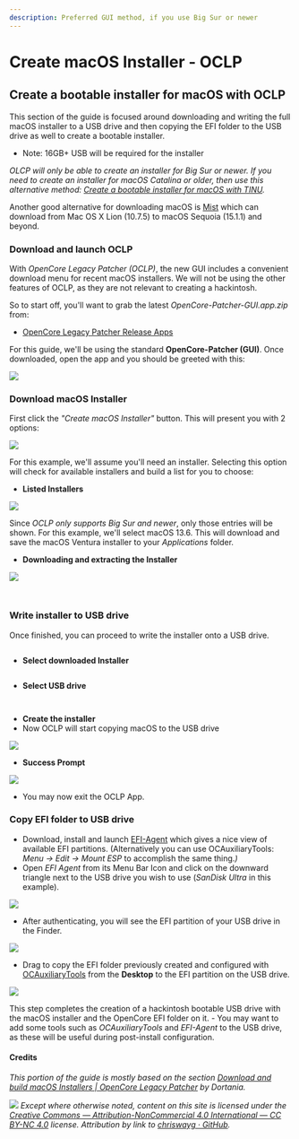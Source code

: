 ```yaml
---
description: Preferred GUI method, if you use Big Sur or newer
---
```


# Create macOS Installer - OCLP

## Create a bootable installer for macOS with OCLP

This section of the guide is focused around downloading and writing the full macOS installer to a USB drive and then copying the EFI folder to the USB drive as well to create a bootable installer.

* Note: 16GB+ USB will be required for the installer

_OLCP will only be able to create an installer for Big Sur or newer. If you need to create an installer for macOS Catalina or older, then use this alternative method:_ [_Create a bootable installer for macOS with TINU_](../alternatives/create-installer-using-tinu.md)_._

Another good alternative for downloading macOS is [Mist](https://github.com/ninxsoft/Mist) which can download from Mac OS X Lion (10.7.5) to macOS Sequoia (15.1.1) and beyond.

### Download and launch OCLP

With _OpenCore Legacy Patcher_ _(OCLP)_, the new GUI includes a convenient download menu for recent macOS installers. We will not be using the other features of OCLP, as they are not relevant to creating a hackintosh.

So to start off, you'll want to grab the latest _OpenCore-Patcher-GUI.app.zip_ from:

* [OpenCore Legacy Patcher Release Apps](https://github.com/dortania/OpenCore-Legacy-Patcher/releases/latest)

For this guide, we'll be using the standard **OpenCore-Patcher (GUI)**. Once downloaded, open the app and you should be greeted with this:

![](<../.gitbook/assets/Screenshot 2024-06-04 at 10.26.42 PM.png>)

### Download macOS Installer

First click the _"Create macOS Installer"_ button. This will present you with 2 options:

![](<../.gitbook/assets/Screenshot 2024-06-04 at 10.28.42 PM.png>)

For this example, we'll assume you'll need an installer. Selecting this option will check for available installers and build a list for you to choose:

* **Listed Installers**

![](<../.gitbook/assets/Screenshot 2024-06-04 at 10.31.52 PM.png>)

Since _OCLP only supports Big Sur and newer_, only those entries will be shown. For this example, we'll select macOS 13.6. This will download and save the macOS Ventura installer to your _Applications_ folder.

* **Downloading and extracting the Installer**

![](<../.gitbook/assets/Screenshot 2024-06-04 at 10.35.13 PM.png>)

<figure><img src="../.gitbook/assets/Screenshot 2024-06-04 at 11.13.00 PM.png" alt=""><figcaption></figcaption></figure>

<figure><img src="../.gitbook/assets/Screenshot 2024-06-04 at 11.40.38 PM.png" alt=""><figcaption></figcaption></figure>

### Write installer to USB drive

Once finished, you can proceed to write the installer onto a USB drive.

<figure><img src="../.gitbook/assets/Screenshot 2024-06-04 at 11.41.37 PM.png" alt=""><figcaption></figcaption></figure>

* **Select downloaded Installer**

<figure><img src="../.gitbook/assets/Screenshot 2024-06-04 at 11.43.27 PM.png" alt=""><figcaption></figcaption></figure>

* **Select USB drive**

<figure><img src="../.gitbook/assets/Screenshot 2024-06-04 at 11.44.38 PM.png" alt=""><figcaption></figcaption></figure>

<figure><img src="../.gitbook/assets/Screenshot 2024-06-04 at 11.45.09 PM.png" alt=""><figcaption></figcaption></figure>

* **Create the installer**
* Now OCLP will start copying macOS to the USB drive

![](<../.gitbook/assets/Screenshot 2024-06-04 at 11.51.42 PM.png>)

* **Success Prompt**

![](<../.gitbook/assets/Screenshot 2024-06-05 at 12.09.20 AM.png>)

* You may now exit the OCLP App.

### Copy EFI folder to USB drive

* Download, install and launch [EFI-Agent](https://github.com/headkaze/EFI-Agent/releases) which gives a nice view of available EFI partitions. (Alternatively you can use OCAuxiliaryTools: _Menu -> Edit -> Mount ESP_ to accomplish the same thing._)_
* Open _EFI Agent_ from its Menu Bar Icon and click on the downward triangle next to the USB drive you wish to use (_SanDisk Ultra_ in this example).

![](<../.gitbook/assets/Screenshot 2024-06-04 at 10.59.24 PM.png>)

* After authenticating, you will see the EFI partition of your USB drive in the Finder.

![](<../.gitbook/assets/Screenshot 2024-06-05 at 12.21.38 AM.png>)

* Drag to copy the EFI folder previously created and configured with [OCAuxiliaryTools](https://chriswayg.gitbook.io/opencore-visual-beginners-guide/oc_auxiliary_tools) from the **Desktop** to the EFI partition on the USB drive.

![](<../.gitbook/assets/Screenshot 2024-06-05 at 12.24.26 AM.png>)

This step completes the creation of a hackintosh bootable USB drive with the macOS installer and the OpenCore EFI folder on it. - You may want to add some tools such as _OCAuxiliaryTools_ and _EFI-Agent_ to the USB drive, as these will be useful during post-install configuration.

#### Credits

_This portion of the guide is mostly based on the section_ [_Download and build macOS Installers | OpenCore Legacy Patcher_](https://dortania.github.io/OpenCore-Legacy-Patcher/INSTALLER.html#creating-the-installer) _by Dortania._



![](../images/by-nc-license.svg) _Except where otherwise noted, content on this site is licensed under the_ [_Creative Commons — Attribution-NonCommercial 4.0 International — CC BY-NC 4.0_](https://creativecommons.org/licenses/by-nc/4.0/) _license. Attribution by link to_ [_chriswayg · GitHub_](https://github.com/chriswayg)_._

